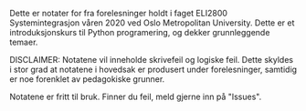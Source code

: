 Dette er notater for fra forelesninger holdt i faget ELI2800 Systemintegrasjon våren 2020 ved Oslo Metropolitan University. 
Dette er et introduksjonskurs til Python programering, og dekker grunnleggende temaer. 

DISCLAIMER:
Notatene vil inneholde skrivefeil og logiske feil. Dette skyldes i stor grad at notatene i hovedsak er produsert under forelesninger, samtidig 
er noe forenklet av pedagokiske grunner.


Notatene er fritt til bruk. Finner du feil, meld gjerne inn på "Issues".

